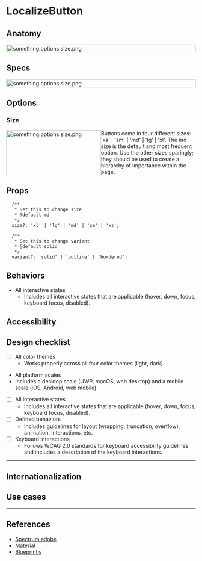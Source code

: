# LocalizeButton

## Anatomy

<div style='display: flex;'>
  <img 
    src='./docs/resources/something.anatomy.png'
    alt='something.options.size.png'
    width='100%'
  />
</div>

## Specs

<div style='display: flex;'>
  <img 
    src='./docs/resources/something.specs.png'
    alt='something.options.size.png'
    width='100%'
  />
</div>

## Options

### Size

<div style='display: flex;'>
  <div style='display: inline-flex; flex: 1;'>
    <img 
      src='./docs/resources/something.options.size.png'
      alt='something.options.size.png'
      width='100%'
    />
  </div>
  <div style='display: inline-flex; flex: 1;'>
    Buttons come in four different sizes: 'xs' | 'sm' | 'md' | 'lg' | 'xl'.
    The md size is the default and most frequent option.
    Use the other sizes sparingly; they should be used to create a hierarchy of importance within the page.
  </div>
</div>

## Props

```tsx
  /**
   * Set this to change size
   * @default md
   */
  size?: 'xl' | 'lg' | 'md' | 'sm' | 'xs';

  /**
   * Set this to change variant
   * @default solid
   */
  variant?: 'solid' | 'outline' | 'bordered';
```

## Behaviors

- All interactive states
  - Includes all interactive states that are applicable (hover, down, focus, keyboard focus, disabled).

## Accessibility

## Design checklist

- [ ] All color themes
  - Works properly across all four color themes (light, dark).
-  All platform scales
  - Includes a desktop scale (UWP, macOS, web desktop) and a mobile scale (iOS, Android, web mobile).
- [ ] All interactive states
  - Includes all interactive states that are applicable (hover, down, focus, keyboard focus, disabled).
- [ ] Defined behaviors
  - Includes guidelines for layout (wrapping, truncation, overflow), animation, interactions, etc.
- [ ] Keyboard interactions
  - Follows WCAG 2.0 standards for keyboard accessibility guidelines and includes a description of the keyboard interactions.

---

## Internationalization

## Use cases


---

## References

- [Spectrum.adobe](https://spectrum.adobe.com/page/something)
- [Material](https://material.io/components/somethings)
- [Blueprintjs](https://blueprintjs.com/docs/#core/components/something)
